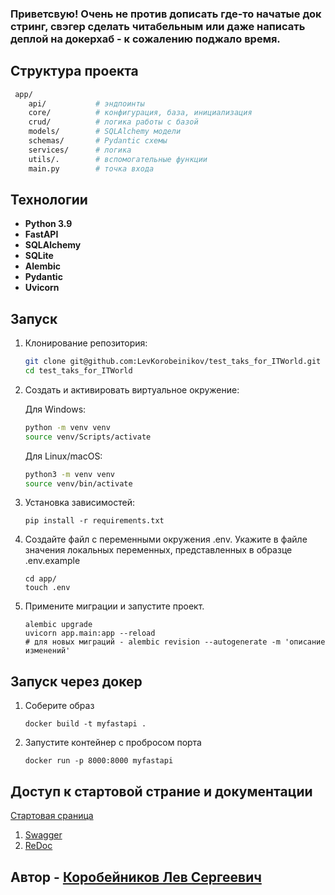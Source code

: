 ### Приветсвую! Очень не против дописать где-то начатые док стринг, свэгер сделать читабельным или даже написать деплой на докерхаб - к сожалению поджало время.

## Структура проекта
  ```bash
   app/
      api/           # эндпоинты
      core/          # конфигурация, база, инициализация
      crud/          # логика работы с базой
      models/        # SQLAlchemy модели
      schemas/       # Pydantic схемы
      services/      # логика
      utils/.        # вспомогательные функции
      main.py        # точка входа
  ```

## Технологии

- **Python 3.9**
- **FastAPI**
- **SQLAlchemy**
- **SQLite**
- **Alembic**
- **Pydantic**
- **Uvicorn**

## Запуск

1. Клонирование репозитория:

   ```bash
   git clone git@github.com:LevKorobeinikov/test_taks_for_ITWorld.git
   cd test_taks_for_ITWorld
   ```

2. Создать и активировать виртуальное окружение:

   Для Windows:

   ```bash
   python -m venv venv
   source venv/Scripts/activate
   ```

   Для Linux/macOS:

   ```bash
   python3 -m venv venv
   source venv/bin/activate
   ```

3. Установка зависимостей:
   ```bach
   pip install -r requirements.txt
   ```
4. Создайте файл с переменными окружения .env. Укажите в файле значения локальных переменных, представленных в образце .env.example
   ```bach
   cd app/
   touch .env
   ```
5. Примените миграции и запустите проект.
   ```bach
   alembic upgrade
   uvicorn app.main:app --reload
   # для новых миграций - alembic revision --autogenerate -m 'описание изменений'
   ```

## Запуск через докер

1. Соберите образ
   ```bach
   docker build -t myfastapi .
   ```
2. Запустите контейнер с пробросом порта
   ```bach
   docker run -p 8000:8000 myfastapi
   ```

## Доступ к стартовой страние и  документации 
[Стартовая сраница](http://localhost:8000)
1. [Swagger](http://localhost:8000/docs)
2. [ReDoc](http://localhost:8000/redoc)

## Автор  - [Коробейников Лев Сергеевич](https://github.com/LevKorobeinikov)
